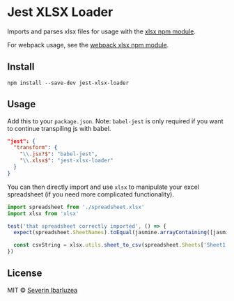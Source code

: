 # Jest XLSX Loader

Imports and parses xlsx files for usage with the [xlsx npm module](https://www.npmjs.com/package/xlsx).

For webpack usage, see the [webpack xlsx npm module](https://github.com/seveibar/xlsx-loader).

## Install

```
npm install --save-dev jest-xlsx-loader
```

## Usage

Add this to your `package.json`. Note: `babel-jest` is only required if
you want to continue transpiling js with babel.

```json
"jest": {
  "transform": {
    "\\.jsx?$": "babel-jest",
    "\\.xlsx$": "jest-xlsx-loader"
  }
}
```

You can then directly import and use `xlsx` to manipulate your excel spreadsheet
(if you need more complicated functionality).

```javascript
import spreadsheet from './spreadsheet.xlsx'
import xlsx from 'xlsx'

test('that spreadsheet correctly imported', () => {
  expect(spreadsheet.SheetNames).toEqual(jasmine.arrayContaining([jasmine.any(String)]))

  const csvString = xlsx.utils.sheet_to_csv(spreadsheet.Sheets['Sheet1'])
})
```

## License

MIT © [Severin Ibarluzea](github.com/seveibar)
